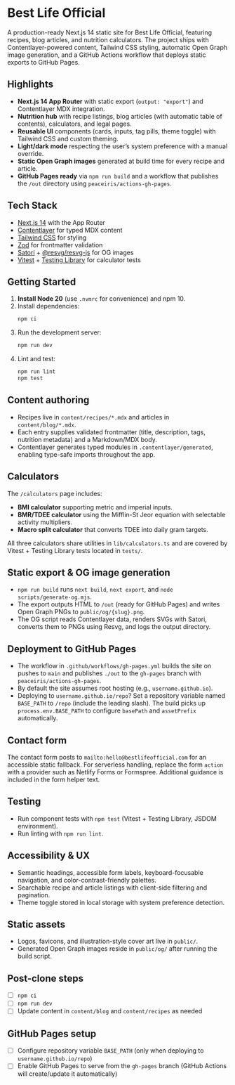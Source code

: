 # Best Life Official

A production-ready Next.js 14 static site for Best Life Official, featuring recipes, blog articles, and nutrition
calculators. The project ships with Contentlayer-powered content, Tailwind CSS styling, automatic Open Graph image
generation, and a GitHub Actions workflow that deploys static exports to GitHub Pages.

## Highlights

- **Next.js 14 App Router** with static export (`output: "export"`) and Contentlayer MDX integration.
- **Nutrition hub** with recipe listings, blog articles (with automatic table of contents), calculators, and legal pages.
- **Reusable UI** components (cards, inputs, tag pills, theme toggle) with Tailwind CSS and custom theming.
- **Light/dark mode** respecting the user’s system preference with a manual override.
- **Static Open Graph images** generated at build time for every recipe and article.
- **GitHub Pages ready** via `npm run build` and a workflow that publishes the `/out` directory using
  `peaceiris/actions-gh-pages`.

## Tech Stack

- [Next.js 14](https://nextjs.org/) with the App Router
- [Contentlayer](https://www.contentlayer.dev/) for typed MDX content
- [Tailwind CSS](https://tailwindcss.com/) for styling
- [Zod](https://zod.dev/) for frontmatter validation
- [Satori](https://github.com/vercel/satori) + [@resvg/resvg-js](https://github.com/yisibl/resvg-js) for OG images
- [Vitest](https://vitest.dev/) + [Testing Library](https://testing-library.com/) for calculator tests

## Getting Started

1. **Install Node 20** (use `.nvmrc` for convenience) and npm 10.
2. Install dependencies:
   ```bash
   npm ci
   ```
3. Run the development server:
   ```bash
   npm run dev
   ```
4. Lint and test:
   ```bash
   npm run lint
   npm test
   ```

## Content authoring

- Recipes live in `content/recipes/*.mdx` and articles in `content/blog/*.mdx`.
- Each entry supplies validated frontmatter (title, description, tags, nutrition metadata) and a Markdown/MDX body.
- Contentlayer generates typed modules in `.contentlayer/generated`, enabling type-safe imports throughout the app.

## Calculators

The `/calculators` page includes:

- **BMI calculator** supporting metric and imperial inputs.
- **BMR/TDEE calculator** using the Mifflin-St Jeor equation with selectable activity multipliers.
- **Macro split calculator** that converts TDEE into daily gram targets.

All three calculators share utilities in `lib/calculators.ts` and are covered by Vitest + Testing Library tests located in
`tests/`.

## Static export & OG image generation

- `npm run build` runs `next build`, `next export`, and `node scripts/generate-og.mjs`.
- The export outputs HTML to `/out` (ready for GitHub Pages) and writes Open Graph PNGs to `public/og/{slug}.png`.
- The OG script reads Contentlayer data, renders SVGs with Satori, converts them to PNGs using Resvg, and logs the output
  directory.

## Deployment to GitHub Pages

- The workflow in `.github/workflows/gh-pages.yml` builds the site on pushes to `main` and publishes `./out` to the
  `gh-pages` branch with `peaceiris/actions-gh-pages`.
- By default the site assumes root hosting (e.g., `username.github.io`).
- Deploying to `username.github.io/repo`? Set a repository variable named `BASE_PATH` to `/repo` (include the leading
  slash). The build picks up `process.env.BASE_PATH` to configure `basePath` and `assetPrefix` automatically.

## Contact form

The contact form posts to `mailto:hello@bestlifeofficial.com` for an accessible static fallback. For serverless handling,
replace the form `action` with a provider such as Netlify Forms or Formspree. Additional guidance is included in the form
helper text.

## Testing

- Run component tests with `npm test` (Vitest + Testing Library, JSDOM environment).
- Run linting with `npm run lint`.

## Accessibility & UX

- Semantic headings, accessible form labels, keyboard-focusable navigation, and color-contrast-friendly palettes.
- Searchable recipe and article listings with client-side filtering and pagination.
- Theme toggle stored in local storage with system preference detection.

## Static assets

- Logos, favicons, and illustration-style cover art live in `public/`.
- Generated Open Graph images reside in `public/og/` after running the build script.

## Post-clone steps

- [ ] `npm ci`
- [ ] `npm run dev`
- [ ] Update content in `content/blog` and `content/recipes` as needed

## GitHub Pages setup

- [ ] Configure repository variable `BASE_PATH` (only when deploying to `username.github.io/repo`)
- [ ] Enable GitHub Pages to serve from the `gh-pages` branch (GitHub Actions will create/update it automatically)
